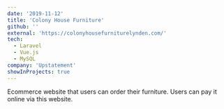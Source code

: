 ```yaml
---
date: '2019-11-12'
title: 'Colony House Furniture'
github: ''
external: 'https://colonyhousefurniturelynden.com/'
tech:
  - Laravel
  - Vue.js
  - MySQL
company: 'Upstatement'
showInProjects: true
---
```


Ecommerce website that users can order their furniture. Users can pay it online via this website.
